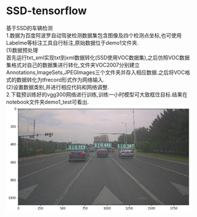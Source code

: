 # SSD-tensorflow
基于SSD的车辆检测  
1.数据为百度阿波罗自动驾驶检测数据集包含图像及四个检测点坐标,也可使用Labelme等标注工具自行标注,原始数据位于demo1文件夹.  
(1)数据预处理  
    首先运行txt_xml实现txt到xml数据转化(SSD使用VOC数据集),之后仿照VOC数据集格式对自己的数据集进行转化,文件夹VOC2007分别建立Annotations,ImageSets,JPEGImages三个文件夹并存入相应数据.之后将VOC格式的数据转化为tfrecord形式作为网络输入.  
(2)设置数据类别,并进行相应代码和网络调整.     
2.下载预训练好的vgg300网络进行训练,训练一小时模型可大致框住目标.结果在notebook文件夹demo1_test可看出.    
![image](https://github.com/dotah88/SSD-tensorflow/blob/master/image/%E4%B8%8B%E8%BD%BD.png)


